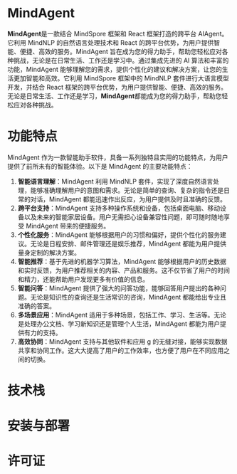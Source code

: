 # MindAgent

**MindAgent**是一款结合 MindSpore 框架和 React 框架打造的跨平台 AIAgent。它利用 MindNLP 的自然语言处理技术和 React 的跨平台优势，为用户提供智能、便捷、高效的服务。MindAgent 旨在成为您的得力助手，帮助您轻松应对各种挑战，无论是在日常生活、工作还是学习中。通过集成先进的 AI 算法和丰富的功能，MindAgent 能够理解您的需求，提供个性化的建议和解决方案，让您的生活更加智能和高效。它利用 MindSpore 框架中的 MindNLP 套件进行大语言模型开发，并结合 React 框架的跨平台优势，为用户提供智能、便捷、高效的服务。无论是日常生活、工作还是学习，**MindAgent**都能成为您的得力助手，帮助您轻松应对各种挑战。

# 功能特点

MindAgent 作为一款智能助手软件，具备一系列独特且实用的功能特点，为用户提供了前所未有的智能体验。以下是 MindAgent 的主要功能特点：

1. **智能语言理解**：MindAgent 利用 MindNLP 套件，实现了深度自然语言处理，能够准确理解用户的意图和需求。无论是简单的查询、复杂的指令还是日常的对话，MindAgent 都能迅速作出反应，为用户提供及时且准确的反馈。
2. **跨平台支持**：MindAgent 支持多种操作系统和设备，包括桌面电脑、移动设备以及未来的智能家居设备。用户无需担心设备兼容性问题，即可随时随地享受 MindAgent 带来的便捷服务。
3. **个性化服务**：MindAgent 能够根据用户的习惯和偏好，提供个性化的服务建议。无论是日程安排、邮件管理还是娱乐推荐，MindAgent 都能为用户提供量身定制的解决方案。
4. **智能推荐**：基于先进的机器学习算法，MindAgent 能够根据用户的历史数据和实时反馈，为用户推荐相关的内容、产品和服务。这不仅节省了用户的时间和精力，还能帮助用户发现更多有价值的信息。
5. **智能问答**：MindAgent 提供了强大的问答功能，能够回答用户提出的各种问题。无论是知识性的查询还是生活常识的咨询，MindAgent 都能给出专业且准确的答案。
6. **多场景应用**：MindAgent 适用于多种场景，包括工作、学习、生活等。无论是处理办公文档、学习新知识还是管理个人生活，MindAgent 都能为用户提供有力的支持。
7. **高效协同**：MindAgent 支持与其他软件和应用 g 的无缝对接，能够实现数据共享和协同工作。这大大提高了用户的工作效率，也方便了用户在不同应用之间的切换。

# 技术栈

# 安装与部署

# 许可证
